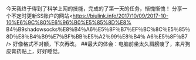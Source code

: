 今天我终于得到了科学上网的技能，完成的了第一天的任务，惭愧惭愧！
分享一个不定时更新SS账户的网站<https://biulink.info/2017/10/09/2017-10-10%E6%9C%80%E6%96%B0%E5%85%8D%E8% B4％B9shadowsocks％E8％B4％A6％E5％8F％B7％EF％BC％8C％E5％85％8D％E8％B4％B9％E7％BF％BB％E5％A2％99％E8％B4％ A6％E5％8F％B7 />
好像格式不对额，下次再改。
##最大的体会：电脑前坐太久肩膀废了，来片狗皮膏药贴上，好好睡觉。
